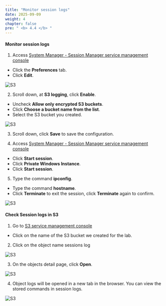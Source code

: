 ```yaml
---
title: "Monitor session logs"
date: 2025-09-09
weight: 4
chapter: false
pre: " <b> 4.4 </b> "
---
```


#### Monitor session logs

1. Access [System Manager - Session Manager service management console](https://console.aws.amazon.com/systems-manager/session-manager)

- Click the **Preferences** tab.
- Click **Edit**.

![S3](/images/4.s3/010-s3.png)

2. Scroll down, at **S3 logging**, click **Enable**.

- Uncheck **Allow only encrypted S3 buckets**.
- Click **Choose a bucket name from the list**.
- Select the S3 bucket you created.

![S3](/images/4.s3/011-s3.png)

3. Scroll down, click **Save** to save the configuration.

4. Access [System Manager - Session Manager service management console](https://console.aws.amazon.com/systems-manager/session-manager)

- Click **Start session**.
- Click **Private Windows Instance**.
- Click **Start session**.

5. Type the command **ipconfig**.

- Type the command **hostname**.
- Click **Terminate** to exit the session, click **Terminate** again to confirm.

![S3](/images/4.s3/012-s3.png)

#### Check **Session logs** in **S3**

1. Go to [S3 service management console](https://s3.console.aws.amazon.com/s3/home)

- Click on the name of the S3 bucket we created for the lab.

2. Click on the object name sessions log

![S3](/images/4.s3/013-s3.png)

3. On the objects detail page, click **Open**.

![S3](/images/4.s3/014-s3.png)

4. Object logs will be opened in a new tab in the browser. You can view the stored commands in session logs.

![S3](/images/4.s3/015-s3.png)
